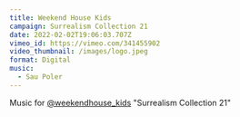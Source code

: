 ```yaml
---
title: Weekend House Kids
campaign: Surrealism Collection 21
date: 2022-02-02T19:06:03.707Z
vimeo_id: https://vimeo.com/341455902
video_thumbnail: /images/logo.jpeg
format: Digital
music:
  - Sau Poler
---
```

Music for [@weekendhouse_kids](https://www.instagram.com/weekendhouse_kids/) "Surrealism Collection 21"